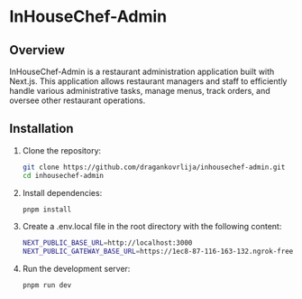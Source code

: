 # InHouseChef-Admin

## Overview

InHouseChef-Admin is a restaurant administration application built with Next.js. This application allows restaurant managers and staff to efficiently handle various administrative tasks, manage menus, track orders, and oversee other restaurant operations.

## Installation

1. Clone the repository:
    ```bash
    git clone https://github.com/dragankovrlija/inhousechef-admin.git
    cd inhousechef-admin
    ```
2. Install dependencies:
    ```bash
    pnpm install
    ```
3. Create a .env.local file in the root directory with the following content:

    ```bash
    NEXT_PUBLIC_BASE_URL=http://localhost:3000
    NEXT_PUBLIC_GATEWAY_BASE_URL=https://1ec8-87-116-163-132.ngrok-free.app/api
    ```

4. Run the development server:
    ```bash
    pnpm run dev
    ```
